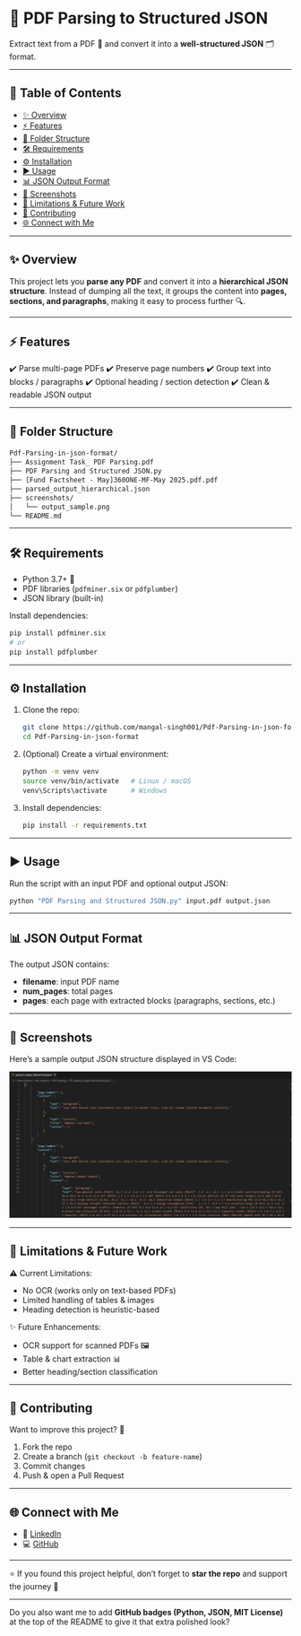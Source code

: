# 📄 PDF Parsing to Structured JSON

Extract text from a PDF 📑 and convert it into a **well-structured JSON** 🗂️ format.

---

## 📌 Table of Contents

* [✨ Overview](#-overview)
* [⚡ Features](#-features)
* [📂 Folder Structure](#-folder-structure)
* [🛠️ Requirements](#️-requirements)
* [⚙️ Installation](#-installation)
* [▶️ Usage](#️-usage)
* [📊 JSON Output Format](#-json-output-format)
* [📸 Screenshots](#-screenshots)
* [🔮 Limitations & Future Work](#-limitations--future-work)
* [🤝 Contributing](#-contributing)
* [🌐 Connect with Me](#-connect-with-me)

---

## ✨ Overview

This project lets you **parse any PDF** and convert it into a **hierarchical JSON structure**.
Instead of dumping all the text, it groups the content into **pages, sections, and paragraphs**, making it easy to process further 🔍.

---

## ⚡ Features

✔️ Parse multi-page PDFs
✔️ Preserve page numbers
✔️ Group text into blocks / paragraphs
✔️ Optional heading / section detection
✔️ Clean & readable JSON output

---

## 📂 Folder Structure

```
Pdf-Parsing-in-json-format/
├── Assignment Task_ PDF Parsing.pdf
├── PDF Parsing and Structured JSON.py
├── [Fund Factsheet - May]360ONE-MF-May 2025.pdf.pdf
├── parsed_output_hierarchical.json
├── screenshots/
│   └── output_sample.png
└── README.md
```

---

## 🛠️ Requirements

* Python 3.7+ 🐍
* PDF libraries (`pdfminer.six` or `pdfplumber`)
* JSON library (built-in)

Install dependencies:

```bash
pip install pdfminer.six
# or
pip install pdfplumber
```

---

## ⚙️ Installation

1. Clone the repo:

   ```bash
   git clone https://github.com/mangal-singh001/Pdf-Parsing-in-json-format.git
   cd Pdf-Parsing-in-json-format
   ```

2. (Optional) Create a virtual environment:

   ```bash
   python -m venv venv
   source venv/bin/activate   # Linux / macOS  
   venv\Scripts\activate      # Windows
   ```

3. Install dependencies:

   ```bash
   pip install -r requirements.txt
   ```

---

## ▶️ Usage

Run the script with an input PDF and optional output JSON:

```bash
python "PDF Parsing and Structured JSON.py" input.pdf output.json
```

---

## 📊 JSON Output Format

The output JSON contains:

* **filename**: input PDF name
* **num_pages**: total pages
* **pages**: each page with extracted blocks (paragraphs, sections, etc.)

---

## 📸 Screenshots

Here’s a sample output JSON structure displayed in VS Code:

![Parsed JSON Output](screenshots/output_sample.png)

---

## 🔮 Limitations & Future Work

⚠️ Current Limitations:

* No OCR (works only on text-based PDFs)
* Limited handling of tables & images
* Heading detection is heuristic-based

✨ Future Enhancements:

* OCR support for scanned PDFs 🖼️
* Table & chart extraction 📊
* Better heading/section classification

---

## 🤝 Contributing

Want to improve this project? 🙌

1. Fork the repo
2. Create a branch (`git checkout -b feature-name`)
3. Commit changes
4. Push & open a Pull Request

---

## 🌐 Connect with Me

* 💼 [LinkedIn](https://www.linkedin.com/in/mangal-singh001)
* 💻 [GitHub](https://github.com/mangal-singh001)

---

⭐ If you found this project helpful, don’t forget to **star the repo** and support the journey 🚀

---

Do you also want me to add **GitHub badges (Python, JSON, MIT License)** at the top of the README to give it that extra polished look?
